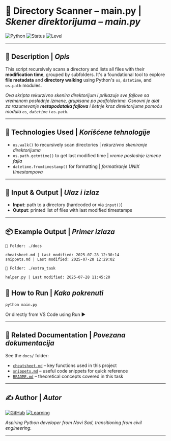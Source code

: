 # 📁 Directory Scanner – main.py | _Skener direktorijuma – main.py_

![Python](https://img.shields.io/badge/Python-3.10-blue?logo=python)
![Status](https://img.shields.io/badge/Status-Active-green)
![Level](https://img.shields.io/badge/Level-Beginner-blue)

---

## 🚀 Description | _Opis_

This script recursively scans a directory and lists all files with their **modification time**, grouped by subfolders. It's a foundational tool to explore **file metadata** and **directory walking** using Python's `os`, `datetime`, and `os.path` modules.

_Ova skripta rekurzivno skenira direktorijum i prikazuje sve fajlove sa vremenom poslednje izmene, grupisane po podfolderima. Osnovni je alat za razumevanje **metapodataka fajlova** i šetnje kroz direktorijume pomoću modula `os`, `datetime` i `os.path`._

---

## 🧩 Technologies Used | _Korišćene tehnologije_

- `os.walk()` to recursively scan directories | _rekurzivno skeniranje direktorijuma_
- `os.path.getmtime()` to get last modified time | _vreme poslednje izmene fajla_
- `datetime.fromtimestamp()` for formatting | _formatiranje UNIX timestampova_

---

## 📂 Input & Output | _Ulaz i izlaz_

- **Input**: path to a directory (hardcoded or via `input()`)
- **Output**: printed list of files with last modified timestamps

---

## 📦 Example Output | _Primer izlaza_

```
📂 Folder: ./docs

cheatsheet.md | Last modified: 2025-07-28 12:30:14
snippets.md | Last modified: 2025-07-28 12:29:02

📂 Folder: ./extra_task

helper.py | Last modified: 2025-07-28 11:45:20

```

## 📌 How to Run | _Kako pokrenuti_

```bash
python main.py
```

Or directly from VS Code using Run ▶️

---

## 📎 Related Documentation | _Povezana dokumentacija_

See the `docs/` folder:

- [`cheatsheet.md`](./docs/cheatsheet.md) – key functions used in this project
- [`snippets.md`](./docs/snippets.md) – useful code snippets for quick reference
- [`README.md`](./docs/README.md) – theoretical concepts covered in this task

---

## ✍️ Author | _Autor_

[![GitHub](https://img.shields.io/badge/GitHub-josip-pavlovic-blue?logo=github)](https://github.com/josip-pavlovic)
[![Learning](https://img.shields.io/badge/Path-Python_Automation-yellowgreen)](https://github.com/josip-pavlovic/python-automation)

_Aspiring Python developer from Novi Sad, transitioning from civil engineering._

---
